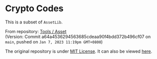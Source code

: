 # Crypto Codes

This is a subset of `AssetLib`.

From repository: [Tools / Asset](https://gitlab.com/RazTools/Asset)  
(Version: Commit a64a4536294563685cdeaa90f4bdd372b496cf07 on `main`, pushed on `Jan 7, 2023 11:19pm GMT+0800`)

The original repository is under [MIT License](https://gitlab.com/RazTools/Asset/-/blob/main/LICENSE.txt). It can also be viewed [here](../ThirdPartyLicenses/Asset/LICENSE.txt).